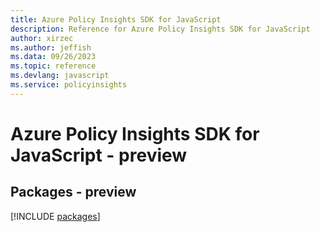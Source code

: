 ```yaml
---
title: Azure Policy Insights SDK for JavaScript
description: Reference for Azure Policy Insights SDK for JavaScript
author: xirzec
ms.author: jeffish
ms.data: 09/26/2023
ms.topic: reference
ms.devlang: javascript
ms.service: policyinsights
---
```

# Azure Policy Insights SDK for JavaScript - preview
## Packages - preview
[!INCLUDE [packages](policy-insights-index.md)]